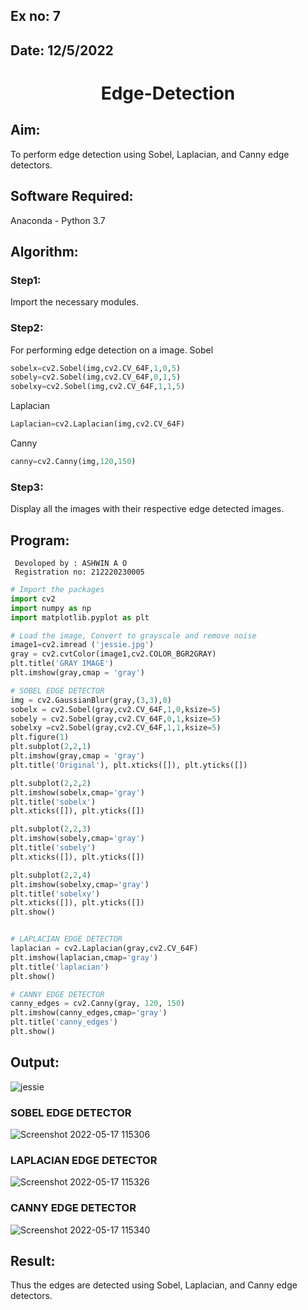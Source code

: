 ## Ex no: 7
## Date: 12/5/2022
# <p align="center">Edge-Detection
## Aim:
To perform edge detection using Sobel, Laplacian, and Canny edge detectors.

## Software Required:
Anaconda - Python 3.7

## Algorithm:
### Step1:
Import the necessary modules.

### Step2:
For performing edge detection on a image.
Sobel
```python
sobelx=cv2.Sobel(img,cv2.CV_64F,1,0,5)
sobely=cv2.Sobel(img,cv2.CV_64F,0,1,5)
sobelxy=cv2.Sobel(img,cv2.CV_64F,1,1,5)
```
Laplacian
```python
Laplacian=cv2.Laplacian(img,cv2.CV_64F)
```
Canny
```python
canny=cv2.Canny(img,120,150)
```
### Step3:
Display all the images with their respective edge detected images.
 
## Program:
```
 Devoloped by : ASHWIN A O
 Registration no: 212220230005
```
``` Python
# Import the packages
import cv2
import numpy as np
import matplotlib.pyplot as plt

# Load the image, Convert to grayscale and remove noise
image1=cv2.imread ('jessie.jpg') 
gray = cv2.cvtColor(image1,cv2.COLOR_BGR2GRAY)
plt.title('GRAY IMAGE')
plt.imshow(gray,cmap = 'gray')

# SOBEL EDGE DETECTOR
img = cv2.GaussianBlur(gray,(3,3),0)
sobelx = cv2.Sobel(gray,cv2.CV_64F,1,0,ksize=5)
sobely = cv2.Sobel(gray,cv2.CV_64F,0,1,ksize=5)
sobelxy =cv2.Sobel(gray,cv2.CV_64F,1,1,ksize=5)
plt.figure(1)
plt.subplot(2,2,1)
plt.imshow(gray,cmap = 'gray')
plt.title('Original'), plt.xticks([]), plt.yticks([])

plt.subplot(2,2,2)
plt.imshow(sobelx,cmap='gray')
plt.title('sobelx')
plt.xticks([]), plt.yticks([])

plt.subplot(2,2,3)
plt.imshow(sobely,cmap='gray')
plt.title('sobely')
plt.xticks([]), plt.yticks([])

plt.subplot(2,2,4)
plt.imshow(sobelxy,cmap='gray')
plt.title('sobelxy')
plt.xticks([]), plt.yticks([])
plt.show()


# LAPLACIAN EDGE DETECTOR
laplacian = cv2.Laplacian(gray,cv2.CV_64F)
plt.imshow(laplacian,cmap='gray')
plt.title('laplacian')
plt.show()

# CANNY EDGE DETECTOR
canny_edges = cv2.Canny(gray, 120, 150)
plt.imshow(canny_edges,cmap='gray')
plt.title('canny_edges')
plt.show()

```
## Output:
![jessie](https://user-images.githubusercontent.com/75235601/168743007-c45bce51-12e3-4073-ad15-a94cfcbcdd84.jpg)

### SOBEL EDGE DETECTOR
![Screenshot 2022-05-17 115306](https://user-images.githubusercontent.com/75235601/168743018-5a0eaaab-1fed-4e38-bd9d-4cd54df31dd2.jpg)


### LAPLACIAN EDGE DETECTOR
![Screenshot 2022-05-17 115326](https://user-images.githubusercontent.com/75235601/168743031-da0cb732-8cdc-4f8b-a84f-76ce4a089a43.jpg)



### CANNY EDGE DETECTOR
![Screenshot 2022-05-17 115340](https://user-images.githubusercontent.com/75235601/168743051-1d9281d2-2c82-4fa0-bd6f-4ade3410cf5d.jpg)



## Result:
Thus the edges are detected using Sobel, Laplacian, and Canny edge detectors.
